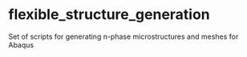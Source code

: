 # flexible_structure_generation
Set of scripts for generating n-phase microstructures and meshes for Abaqus
